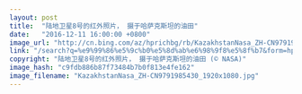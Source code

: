 ```yaml
---
layout: post
title:  "陆地卫星8号的红外照片， 摄于哈萨克斯坦的油田"
date:   "2016-12-11 16:00:00 +0800"
image_url: "http://cn.bing.com/az/hprichbg/rb/KazakhstanNasa_ZH-CN9791985430_1920x1080.jpg"
link: "/search?q=%e9%99%86%e5%9c%b0%e5%8d%ab%e6%98%9f8%e5%8f%b7&form=hpcapt&mkt=zh-cn"
copyright: "陆地卫星8号的红外照片， 摄于哈萨克斯坦的油田 (© NASA)"
image_hash: "c9fdb886b87f73484b7b0f813e4fe162"
image_filename: "KazakhstanNasa_ZH-CN9791985430_1920x1080.jpg"
---
```

